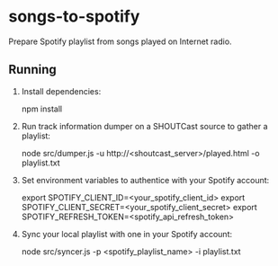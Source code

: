 # songs-to-spotify
Prepare Spotify playlist from songs played on Internet radio.

## Running

1. Install dependencies:

    npm install

2. Run track information dumper on a SHOUTCast source to gather a playlist:

    node src/dumper.js -u http://<shoutcast_server>/played.html -o playlist.txt

3. Set environment variables to authentice with your Spotify account:
    
    export SPOTIFY_CLIENT_ID=<your_spotify_client_id>
    export SPOTIFY_CLIENT_SECRET=<your_spotify_client_secret>
    export SPOTIFY_REFRESH_TOKEN=<spotify_api_refresh_token>

4. Sync your local playlist with one in your Spotify account:

    node src/syncer.js -p <spotify_playlist_name> -i playlist.txt

